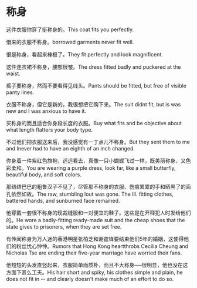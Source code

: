 # 称身

<p><span class="chinese">这件衣服你穿了挺称身的。</span><span class="english">This coat fits you perfectly.</span></p>

<p><span class="chinese">借来的衣服不称身。</span><span class="english">borrowed garments never fit well.</span></p>

<p><span class="chinese">很是称身，看起来棒极了。</span><span class="english">They fit perfectly and look magnificent.</span></p>

<p><span class="chinese">这件连衣裙不称身，腰部很皱。</span><span class="english">The dress fitted badly and puckered at the waist.</span></p>

<p><span class="chinese">裤子要称身，然而不要看得见线头。</span><span class="english">Pants should be fitted, but free of visible panty lines.</span></p>

<p><span class="chinese">衣服不称身，但它是新的，我很想把它购下来。</span><span class="english">The suit didnt fit, but is was new and I was anxious to have it.</span></p>

<p><span class="chinese">买称身的而且适合你身段长度的衣服。</span><span class="english">Buy what fits and be objective about what length flatters your body type.</span></p>

<p><span class="chinese">不过他们把衣服送来后，我没感觉有一丁点儿不称身。</span><span class="english">But they sent them to me and Inever had to have an eighth of an inch changed.</span></p>

<p><span class="chinese">你身着一件紫红色旗袍，远远看去，真像一只小蝴蝶飞过一样，既美丽称身，又色彩柔和。</span><span class="english">You are wearing a purple dress, look far, like a small butterfly, beautiful body, and soft colors.</span></p>

<p><span class="chinese">那结结巴巴的粗鲁汉子不见了，尽管那不称身的衣服、伤痕累累的手和晒黑了的面孔依然如故。</span><span class="english">The raw, stumbling lout was gone. The Ill. fitting clothes, battered hands, and sunburned face remained.</span></p>

<p><span class="chinese">他穿戴一套很不称身的现裁缝服和一对便宜的鞋子。这些是在开释犯人时发给他们的。</span><span class="english">He wore a badly-fitting ready-made suit and the cheap shoes that the state gives to prisoners, when they are set free.</span></p>

<p><span class="chinese">有传闻称身为万人迷的香港明星张柏芝和谢霆锋要结束他们5年的婚姻，这使得他们的粉丝忧心忡忡。</span><span class="english">Rumors that Hong Kong heartthrobs Cecilia Cheung and Nicholas Tse are ending their five-year marriage have worried their fans.</span></p>

<p><span class="chinese">他短短的头发直竖起来，衣服简单而质朴，而且不大称身──很明显，他也没在这方面下甚么工夫。</span><span class="english">His hair short and spiky, his clothes simple and plain, he does not fit in -- and clearly doesn't make much of an effort to do so.</span></p>

